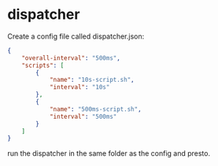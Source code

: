 # dispatcher

Create a config file called dispatcher.json:

```json
{
    "overall-interval": "500ms",
    "scripts": [
        {
            "name": "10s-script.sh",
            "interval": "10s"
        },
        {
            "name": "500ms-script.sh",
            "interval": "500ms"
        }
    ]
}
```

run the dispatcher in the same folder as the config and presto.
